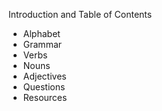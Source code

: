 Introduction and Table of Contents

- Alphabet
- Grammar
- Verbs
- Nouns
- Adjectives
- Questions
- Resources
